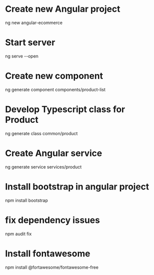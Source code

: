 # Create new Angular project

ng new angular-ecommerce 

# Start server

ng serve --open

# Create new component

ng generate component components/product-list

# Develop Typescript class for Product

ng generate class common/product

# Create Angular service

ng generate service services/product

# Install bootstrap in angular project

npm install bootstrap

# <Optional> fix dependency issues

npm audit fix

# Install fontawesome

npm install @fortawesome/fontawesome-free
